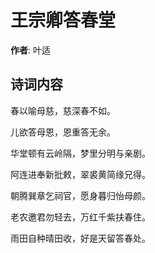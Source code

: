 # 王宗卿答春堂

**作者**: 叶适

## 诗词内容

春以喻母慈，慈深春不如。

儿欲答母恩，恩重答无余。

华堂顿有云岭隔，梦里分明与亲剧。

阿连进奉新批敕，翠裘黄简缘兄得。

朝腾巽章乞祠官，愿身暮归怡母颜。

老农邀君勿轻去，万红千紫扶春住。

雨田自种晴田收，好是天留答春处。

